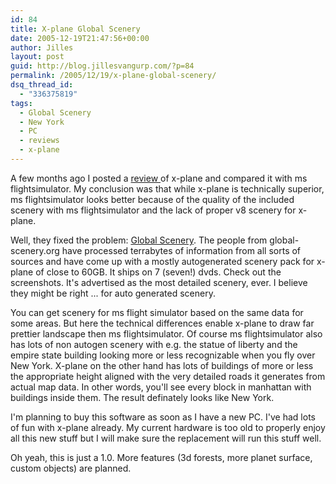 ```yaml
---
id: 84
title: X-plane Global Scenery
date: 2005-12-19T21:47:56+00:00
author: Jilles
layout: post
guid: http://blog.jillesvangurp.com/?p=84
permalink: /2005/12/19/x-plane-global-scenery/
dsq_thread_id:
  - "336375819"
tags:
  - Global Scenery
  - New York
  - PC
  - reviews
  - x-plane
---
```

A few months ago I posted a [review ](https://www.jillesvangurp.com/?p=29)of x-plane and compared it with ms flightsimulator. My conclusion was that while x-plane is technically superior, ms flightsimulator looks better because of the quality of the included scenery with ms flightsimulator and the lack of proper v8 scenery for x-plane.

Well, they fixed the problem:
[Global Scenery](http://www.global-scenery.org/). The people from global-scenery.org have processed terrabytes of information from all sorts of sources and have come up with a mostly autogenerated scenery pack for x-plane of close to 60GB. It ships on 7 (seven!) dvds. Check out the screenshots. It's advertised as the most detailed scenery, ever. I believe they might be right ...  for auto generated scenery.

You can get scenery for ms flight simulator based on the same data for some areas. But here the technical differences enable x-plane to draw far prettier landscape then ms flightsimulator. Of course ms flightsimulator also has lots of non autogen scenery with e.g. the statue of liberty and the empire state building looking more or less recognizable when you fly over New York. X-plane on the other hand has lots of buildings of more or less the appropriate height aligned with the very detailed roads it generates from actual map data. In other words, you'll see every block in manhattan with buildings inside them. The result definately looks like New York.

I'm planning to buy this software as soon as I have a new PC. I've had lots of fun with x-plane already. My current hardware is too old to properly enjoy all this new stuff but I will make sure the replacement will run this stuff well.

Oh yeah, this is just a 1.0. More features (3d forests, more planet surface, custom objects) are planned.